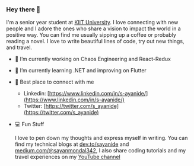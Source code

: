 ### Hey there 👋

<!--
**S-ayanide/S-ayanide** is a ✨ _special_ ✨ repository because its `README.md` (this file) appears on your GitHub profile.
-->
I'm a senior year student at [KIIT University](https://kiit.ac.in/). I love connecting with new people and I adore the ones who share a vision to impact the world in a positive way. You can find me usually sipping up a coffee or probably reading a novel. I love to write beautiful lines of code, try out new things, and travel.

- 🔭 I’m currently working on Chaos Engineering and React-Redux
- 🌱 I’m currently learning .NET and improving on Flutter
- 🙌 Best place to connect with me

  * Linkedin: [https://www.linkedin.com/in/s-ayanide/](https://www.linkedin.com/in/s-ayanide/)
  * Twitter: [https://twitter.com/s_ayanide](https://twitter.com/s_ayanide)
- 💻 Fun Stuff

  I love to pen down my thoughts and express myself in writing. You can find my technical blogs at [dev.to/sayanide](dev.to/sayanide) and [medium.com/@sayanmondal342](medium.com/@sayanmondal342), I also share coding tutorials and my travel experiences on my [YouTube channel](youtube.com/channel/UCBYLBnGrz2YlBGKqHaiAPQQ)
